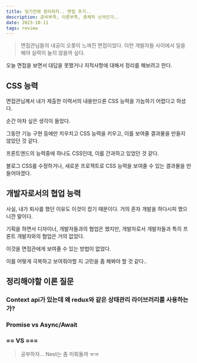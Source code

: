 ```yaml
---
title: 잊기전에 정리하자.. 면접 후기..
description: 준비부족, 이론부족, 총체적 난국인가..
date: 2023-10-11
tags: review
---
```


> 면접관님들의 내공이 오롯이 느껴진 면접이었다. 이런 개발자들 사이에서 일을 해야 실력이 늘지 않을까 싶다.

오늘 면접을 보면서 대답을 못했거나 지적사항에 대해서 정리를 해보려고 한다.

## CSS 능력

면접관님께서 내가 제출한 이력서의 내용만으론 CSS 능력을 가늠하기 어렵다고 하셨다.

순간 아차 싶은 생각이 들었다.

그동안 기능 구현 등에만 치우치고 CSS 능력을 키우고, 이를 보여줄 결과물을 만들지 않았던 것 같다.

프론트엔드의 능력중에 하나도 CSS인데, 이를 간과하고 있었던 것 같다.

블로그 CSS를 수정하거나, 새로운 프로젝트로 CSS 능력을 보여줄 수 있는 결과물을 만들어야겠다.

## 개발자로서의 협업 능력

사실, 내가 퇴사를 했던 이유도 이것이 컸기 때문이다. 거의 혼자 개발을 하다시피 했으니깐 말이다.

기획을 하면서 디자이너, 개발자들과의 협업은 했지만, 개발자로서 개발자들과 특히 프론트 개발자와의 협업은 거의 없었다.

이것을 면접관에게 보여줄 수 있는 방법이 없었다.

이를 어떻게 극복하고 보여줘야할 지 고민을 좀 해봐야 할 것 같다..

## 정리해야할 이론 질문

### Context api가 있는데 왜 redux와 같은 상태관리 라이브러리를 사용하는가?

### Promise vs Async/Await

### == VS ===

> 공부하자... Nest는 좀 미뤄둘까 ㅠㅠ
